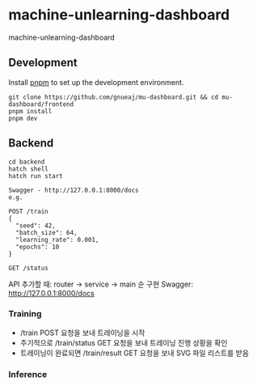 # machine-unlearning-dashboard
machine-unlearning-dashboard

## Development

Install [pnpm](https://pnpm.io/installation) to set up the development environment.

```shell
git clone https://github.com/gnueaj/mu-dashboard.git && cd mu-dashboard/frontend
pnpm install
pnpm dev
```

## Backend
```shell
cd backend
hatch shell
hatch run start

Swagger - http://127.0.0.1:8000/docs
e.g. 

POST /train
{
  "seed": 42,
  "batch_size": 64,
  "learning_rate": 0.001,
  "epochs": 10
}

GET /status
```
API 추가할 때: router -> service -> main 순 구현
Swagger: http://127.0.0.1:8000/docs

### Training
- /train POST 요청을 보내 트레이닝을 시작
- 주기적으로 /train/status GET 요청을 보내 트레이닝 진행 상황을 확인
- 트레이닝이 완료되면 /train/result GET 요청을 보내 SVG 파일 리스트를 받음

### Inference
